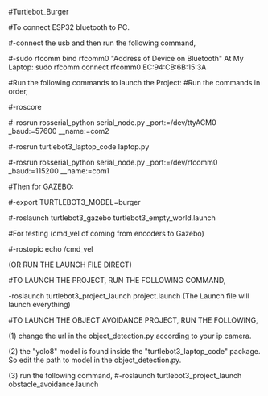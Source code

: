 #Turtlebot_Burger

#To connect ESP32 bluetooth to PC.

#-connect the usb and then run the following command,

#-sudo rfcomm bind rfcomm0 "Address of Device on Bluetooth"
At My Laptop: sudo rfcomm connect rfcomm0 EC:94:CB:6B:15:3A

#Run the following commands to launch the Project: #Run the commands in order,

#-roscore

#-rosrun rosserial_python serial_node.py _port:=/dev/ttyACM0 _baud:=57600 __name:=com2

#-rosrun turtlebot3_laptop_code laptop.py

#-rosrun rosserial_python serial_node.py _port:=/dev/rfcomm0 _baud:=115200 __name:=com1

#Then for GAZEBO:

#-export TURTLEBOT3_MODEL=burger

#-roslaunch turtlebot3_gazebo turtlebot3_empty_world.launch

#For testing (cmd_vel of coming from encoders to Gazebo)

#-rostopic echo /cmd_vel


(OR RUN THE LAUNCH FILE DIRECT)


#TO LAUNCH THE PROJECT, RUN THE FOLLOWING COMMAND, 

-roslaunch turtlebot3_project_launch project.launch (The Launch file will launch everything)





#TO LAUNCH THE OBJECT AVOIDANCE PROJECT, RUN THE FOLLOWING,

(1) change the url in the object_detection.py according to your ip camera.

(2) the "yolo8" model is found inside the "turtlebot3_laptop_code" package. So edit the path to model in the object_detection.py.

(3) run the following command,
#-roslaunch turtlebot3_project_launch obstacle_avoidance.launch



